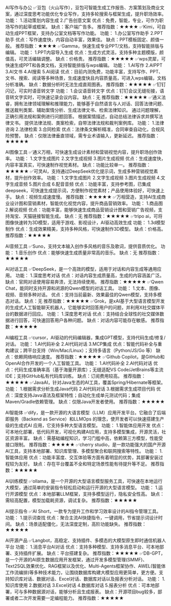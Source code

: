 AI写作与办公
✅豆包（火山写作），豆包可智能生成工作报告、方案策划及商业文案，通过深度思考功能优化专业写作，支持多轮搜索与框架生成，提升职场效率。
功能：
1.活动策划内容生成
2.广告创意文案 
优点：免费，智能，专业，可作为职场写作的起草或框架。
缺点：客户端广告多。
推荐指数：★★★★
✅Kimi，可自动生成PPT框架，支持办公室文档等写作功能。
功能：
1.办公室写作助手
2.PPT助手
优点：写作速度快，内容自动丰富，效果佳。
缺点：PPT模板固定、颜值一般。
推荐指数：★★★★
✅Gamma，快速生成专业PPT/文档，支持智能排版与编辑。
功能：
1.PPT内容导入生成
优点：生成方式灵活，支持多种主题模版，颜值高，可灵活编辑调整。
缺点：价格贵。
推荐指数：★★★★★
✅wps灵犀，可快速生成PPT和各类文档，支持智能排版与wps编辑。
功能：
1.AI写作
2.AIPPT
3.AI文书
4.AI搜索
5.AI阅读
优点：目前内测免费，功能丰富，支持写作、PPT、文书、搜索、阅读等多种场景，生成速度快且内容质量高，可进入wps编辑，文档分析准确。
缺点：数据分析时无法生成直观图表。
推荐指数：★★★★★
✅钉钉闪记，可实时语音转文字
功能：
1.会议语音转文字
优点：钉钉会议无缝衔接，语音转文字实时，可快速记录会议内容。
缺点：无
推荐指数：★★★★★
✅通义法睿，拥有法律领域理解和推理能力，能够基于自然语言与人对话、回答法律问题、推送裁判类案、辅助案情分析、生成法律文书、检索法律知识。 通过问题理解，正确引用法规和案例进行问题回答。 根据案情描述，自动总结法律诉求并撰写法律文书。 提供法律法规、类案检索，自带法律法规和裁判案例库。
功能：
1.法律咨询
2.法律检索
3.合同检索
优点：法律条文解析精准，合同审查自动化，合规风险预警。
缺点：仅限法律垂直领域，需专业术语输入，更新延迟。
推荐指数：★★★★★

AI图像工具
✅通义万相，可快速生成设计素材和营销视觉内容，提升职场创作效率。
功能：
1.文字生成图片
2.文字生成视频
3.图片生成视频
优点：生成速度快，内容丰富真实，可快速制作视觉素材。
缺点：功能比较单一。
推荐指数：★★★★★
✅可灵AI，支持通过DeepSeek优化提示词，生成多种营销视觉素材，提升创作效率。
功能：
1.文字生成图片
2.文字生成视频
3.图片生成视频
4.文字生成音频
5.图片合成
6.配音音频
优点：功能丰富，支持参考图，已集成deepseek，可快速生成提示词，方便制作视觉素材；产品使用体验好，可快速上手。
缺点：视频生成速度慢。
推荐指数：★★★★★
✅万相营造，支持AI生成商业设计图和营销素材，智能优化视觉内容，提升商品营销效率。
功能：
1.商品图
2.解说视频
优点：功能丰富，能够快速生成商品营销设计图和营销广告视频，支持淘宝、天猫链接智能生成。
缺点：无
推荐指数：★★★★★
✅tripo ai，可将图像快速转为3D模型，适用于游戏、影视设计，AI驱动高效生成
功能：
1.3d模型制作
优点：生成效果精美，支持多种风格，可快速制作3D模型。
缺点：价格高。
推荐指数：★★★★★

AI音频工具
✅Suno，支持文本输入创作多风格的音乐及歌词，提供音质优化。
功能：
1.音乐创作
优点：能够快速生成质量非常高的音乐。
缺点：无
推荐指数：★★★★★

AI对话工具
✅DeepSeek，是一个高效的模型，适用于对话和内容生成等通用应用。
功能：
1.深度思考对话
优点：对话内容生成质量高，生成的内容涵盖广泛。
缺点：官网对话使用容易奔溃，无法持续使用。
推荐指数：★★★★★
✅Qwen Chat，能同时支持开源和闭源的Qwen模型的对话工具。
功能：
1.文本、图像、视频、音频多种对话。
优点：支持当前最新、效果最佳的Qwen模型，支持多模态对话。
缺点：无
推荐指数：★★★★★
✅Grok，是xAI基于大型语言模型开发的生成式人工智能聊天机器人，它能够实时回答用户的问题，并利用X社交媒体平台的数据进行回应。
功能：
1.深度思考对话
优点：支持结合全球性的社交媒体数据进行回答，可快速回答用户各种问题。
缺点：对话内容可能存在敏感。
推荐指数：★★★★★

AI编程工具
✅cursor，AI驱动的代码编辑器，集成GPT模型，支持代码生成/修复/对话。
功能：
1.AI代码补全
2.AI代码对话
3.MCP集成
优点：智能代码补全与重构建议；跨平台支持（Win/Mac/Linux）；支持多语言（Python/JS/Go 等）
缺点：依赖网络响应速度。
推荐指数：★★★★★
✅Github Copilot，是GitHub和OpenAI合作开发的一个人工智能工具。
功能：
1.AI代码补全
2.AI代码对话
优点：代码生成准确率高（基于海量开源库）；无缝适配VS Code/JetBrains等主流IDE；支持GitHub私有代码库训练。
缺点：订阅费用较高。
推荐指数：★★★★★
✅JavaAI，针对Java生态的AI工具，覆盖Spring/Hibernate等框架。
功能：
1.根据需求分析生成Java代码
2.AI代码对话
3.根据需求生成项目代码
优点：深度支持Java语法及框架特性；自动化生成单元测试代码；集成Maven/Gradle依赖管理。
缺点：仅限Java开发者使用。
推荐指数：★★★★★

AI智能体
✅dify，是一款开源的大语言模型（LLM）应用开发平台。它融合了后端即服务（Backend as Service）和LLMOps 的理念，使开发者可以快速搭建生产级的生成式AI 应用，它支持多种大型语言模型。
功能：
1.智能体应用开发
优点：可本地化部署，低代码开发，可视化构建AI应用，支持多模型集成，开源灵活，社区资源丰富。
缺点：需基础编程知识，学习门槛中高，依赖第三方模型，性能受接口限制。
推荐指数：★★★★★
✅cherry studio，是一款功能强大的国产开源AI工具，支持本地部署、知识库管理、多模型聚合和联网搜索等特性。
功能：
1.智能体应用
优点：功能丰富度、交互体验等方面有着明显的优势，其部署安装过程较为友好。
缺点：存在平台覆盖不全和特定场景性能有待提升等不足。
推荐指数：★★★★★

AI训练模型
✅ollama，是一个开源的大型语言模型服务工具，可快速在本地运行大模型，通过简单的安装指令轻松启动和运行开源的大型语言模型。
功能：
1.运行开源模型
优点：本地部署LLM框架，支持多模型运行，隐私安全性高。
缺点：需较高配置，模型加载耗资源，调试复杂。
推荐指数：★★★★★

AI提示指令
✅AI Short，一款专为提升工作和学习效率设计的AI指令管理工具。
功能：
1.提示词查找
优点：聚合主流AI快捷指令，一键调用，节省提示词设计时间。
缺点：场景适配僵化，无法深度定制，高阶功能缺失。
推荐指数：★★★★★

AI开源产品
✅Langbot，高稳定、支持插件、多模态的大模型原生即时通信机器人平台
功能：
1.消息平台AI对话
优点：支持多种模型、支持多消息平台、可本地部署、支持插件扩展。
缺点：平台搭建复杂。
推荐指数：★★★★★
✅DB-GPT，是一个开源的AI原生数据应用开发框架，通过开发多模型管理(SMMF)、Text2SQL效果优化、RAG框架以及优化、Multi-Agents框架协作、AWEL(智能体工作流编排)等多种技术能力，让围绕数据库构建大模型应用更简单，更方便。支持知识库对话、数据对话、Excel对话、数据库对话以及报表分析对话。
功能：
1.知识库使用
2.数据对话
3.Excel对话
4.数据库对话
5.报表分析
优点：可本地部署，可与多种数据源对话，能够分析且生成报表。
缺点：开源项目bug较多，部署或者二次开发需要一定编程能力。
推荐指数：★★★★★